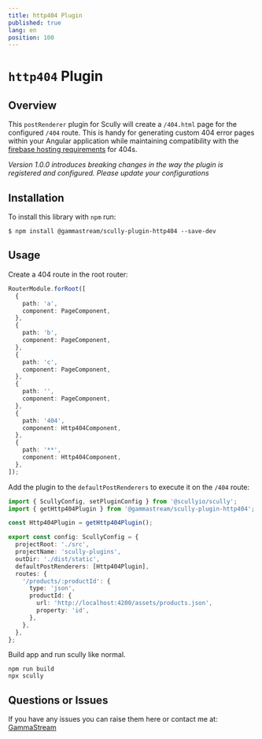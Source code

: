 ```yaml
---
title: http404 Plugin
published: true
lang: en
position: 100
---
```


# `http404` Plugin

<div class="docs-link_table">
  <a class="homepage" href="https://github.com/gammastream/scully-plugins"></a>
  <a class="repository" href="https://github.com/gammastream/scully-plugins/tree/master/projects/scully-plugin-http404"></a>
</div>

## Overview

This `postRenderer` plugin for Scully will create a `/404.html` page for the configured `/404` route. This is handy for generating custom 404 error pages within your Angular application while maintaining compatibility with the [firebase hosting requirements](https://firebase.google.com/docs/hosting/full-config#404) for 404s.

_Version 1.0.0 introduces breaking changes in the way the plugin is registered and configured. Please update your configurations_

## Installation

To install this library with `npm` run:

```
$ npm install @gammastream/scully-plugin-http404 --save-dev
```

## Usage

Create a 404 route in the root router:

```typescript
RouterModule.forRoot([
  {
    path: 'a',
    component: PageComponent,
  },
  {
    path: 'b',
    component: PageComponent,
  },
  {
    path: 'c',
    component: PageComponent,
  },
  {
    path: '',
    component: PageComponent,
  },
  {
    path: '404',
    component: Http404Component,
  },
  {
    path: '**',
    component: Http404Component,
  },
]);
```

Add the plugin to the `defaultPostRenderers` to execute it on the `/404` route:

```typescript
import { ScullyConfig, setPluginConfig } from '@scullyio/scully';
import { getHttp404Plugin } from '@gammastream/scully-plugin-http404';

const Http404Plugin = getHttp404Plugin();

export const config: ScullyConfig = {
  projectRoot: './src',
  projectName: 'scully-plugins',
  outDir: './dist/static',
  defaultPostRenderers: [Http404Plugin],
  routes: {
    '/products/:productId': {
      type: 'json',
      productId: {
        url: 'http://localhost:4200/assets/products.json',
        property: 'id',
      },
    },
  },
};
```

Build app and run scully like normal.

```
npm run build
npx scully
```

## Questions or Issues

If you have any issues you can raise them here or contact me at: [GammaStream](https://gamma.stream/)
